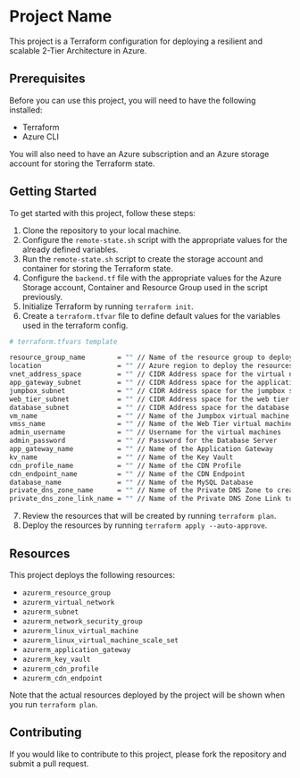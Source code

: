 # Project Name

This project is a Terraform configuration for deploying a resilient and scalable 2-Tier Architecture in Azure.

## Prerequisites

Before you can use this project, you will need to have the following installed:

- Terraform
- Azure CLI

You will also need to have an Azure subscription and an Azure storage account for storing the Terraform state.


## Getting Started

To get started with this project, follow these steps:

1. Clone the repository to your local machine.
2. Configure the `remote-state.sh` script with the appropriate values for the already defined variables.
3. Run the `remote-state.sh` script to create the storage account and container for storing the Terraform state.
4. Configure the `backend.tf` file with the appropriate values for the Azure Storage account, Container and Resource Group used in the script previously.
5. Initialize Terraform by running `terraform init`.
6. Create a `terraform.tfvar` file to define default values for the variables used in the terraform config.

``` bash
# terraform.tfvars template

resource_group_name        = "" // Name of the resource group to deploy the resources to
location                   = "" // Azure region to deploy the resources to
vnet_address_space         = "" // CIDR Address space for the virtual network
app_gateway_subnet         = "" // CIDR Address space for the application gateway subnet
jumpbox_subnet             = "" // CIDR Address space for the jumpbox subnet
web_tier_subnet            = "" // CIDR Address space for the web tier subnet
database_subnet            = "" // CIDR Address space for the database subnet
vm_name                    = "" // Name of the Jumpbox virtual machine
vmss_name                  = "" // Name of the Web Tier virtual machine scale set
admin_username             = "" // Username for the virtual machines
admin_password             = "" // Password for the Database Server
app_gateway_name           = "" // Name of the Application Gateway
kv_name                    = "" // Name of the Key Vault
cdn_profile_name           = "" // Name of the CDN Profile
cdn_endpoint_name          = "" // Name of the CDN Endpoint
database_name              = "" // Name of the MySQL Database
private_dns_zone_name      = "" // Name of the Private DNS Zone to create "example.mysql.database.azure.com"
private_dns_zone_link_name = "" // Name of the Private DNS Zone Link to create 

```
7. Review the resources that will be created by running `terraform plan`.
8. Deploy the resources by running `terraform apply --auto-approve`.

## Resources

This project deploys the following resources:

- `azurerm_resource_group`
- `azurerm_virtual_network`
- `azurerm_subnet`
- `azurerm_network_security_group`
- `azurerm_linux_virtual_machine`
- `azurerm_linux_virtual_machine_scale_set`
- `azurerm_application_gateway`
- `azurerm_key_vault`
- `azurerm_cdn_profile`
- `azurerm_cdn_endpoint`

Note that the actual resources deployed by the project will be shown when you run `terraform plan`.

## Contributing

If you would like to contribute to this project, please fork the repository and submit a pull request.